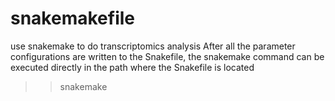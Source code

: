 # snakemakefile
use snakemake to do transcriptomics analysis
After all the parameter configurations are written to the Snakefile, the snakemake command can be executed directly in the path where the Snakefile is located
>>snakemake
